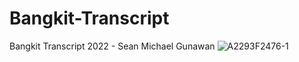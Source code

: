 # Bangkit-Transcript
Bangkit Transcript 2022 - Sean Michael Gunawan
![A2293F2476-1](https://user-images.githubusercontent.com/76466511/182813049-a60bd830-f3df-495e-ab80-8b27de715a4e.png)
